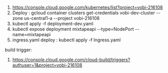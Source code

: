 1. https://console.cloud.google.com/kubernetes/list?project=vobi-216108
2. Deploy : gcloud container clusters get-credentials  vobi-dev-cluster --zone us-central1-a --project vobi-216108
3. kubectl apply -f deployment-dev.yaml
4. kubectl expose deployment mixtapeapi --type=NodePort --name=mixtapeapi
5. ingress.yaml deploy :  kubectl apply -f Ingress.yaml

build trigger:
1. https://console.cloud.google.com/cloud-build/triggers?authuser=1&project=vobi-216108


